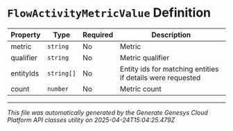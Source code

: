 # `FlowActivityMetricValue` Definition

| Property | Type | Required | Description |
|----------|------|----------|-------------|
| metric | `string` | No | Metric |
| qualifier | `string` | No | Metric qualifier |
| entityIds | `string[]` | No | Entity ids for matching entities if details were requested |
| count | `number` | No | Metric count |

---

*This file was automatically generated by the Generate Genesys Cloud Platform API classes utility on 2025-04-24T15:04:25.479Z*